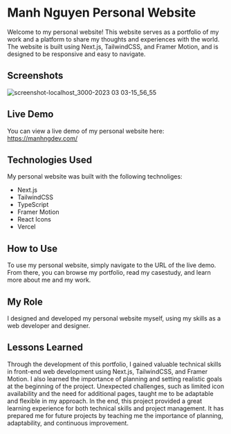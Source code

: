# Manh Nguyen Personal Website

Welcome to my personal website! This website serves as a portfolio of my work and a platform to share my thoughts and experiences with the world. The website is built using Next.js, TailwindCSS, and Framer Motion, and is designed to be responsive and easy to navigate.

## Screenshots

![screenshot-localhost_3000-2023 03 03-15_56_55](https://user-images.githubusercontent.com/98701957/222752830-9273105a-0257-4cbb-83e8-716f471258d9.png)

## Live Demo

You can view a live demo of my personal website here: https://manhngdev.com/

## Technologies Used

My personal website was built with the following technoliges:

- Next.js
- TailwindCSS
- TypeScript
- Framer Motion
- React Icons
- Vercel

## How to Use

To use my personal website, simply navigate to the URL of the live demo. From there, you can browse my portfolio, read my casestudy, and learn more about me and my work.

## My Role

I designed and developed my personal website myself, using my skills as a web developer and designer.

## Lessons Learned

Through the development of this portfolio, I gained valuable technical skills in front-end web development using Next.js, TailwindCSS, and Framer Motion. I also learned the importance of planning and setting realistic goals at the beginning of the project. Unexpected challenges, such as limited icon availability and the need for additional pages, taught me to be adaptable and flexible in my approach. In the end, this project provided a great learning experience for both technical skills and project management. It has prepared me for future projects by teaching me the importance of planning, adaptability, and continuous improvement.
